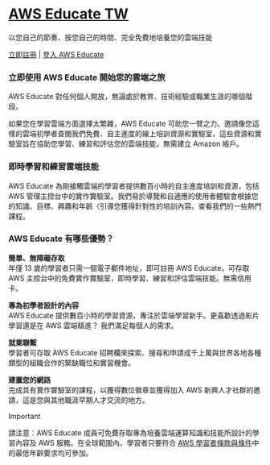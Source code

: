 # [AWS Educate TW](https://aws.amazon.com/tw/education/awseducate/)

以您自己的節奏、按您自己的時間、完全免費地培養您的雲端技能

[立即註冊](https://awseducate.tw/2) | [登入 AWS Educate](https://www.awseducate.com/signin/SiteLogin?language=en_US)

### 立即使用 AWS Educate 開始您的雲端之旅
AWS Educate 對任何個人開放，無論處於教育、技術經驗或職業生涯的哪個階段。

如果您在學習雲端方面選擇太繁雜，AWS Educate 可助您一臂之力。邀請像您這樣的雲端初學者查閱我們免費、自主進度的線上培訓資源和實驗室，這些資源和實驗室旨在協助您學習、練習和評估您的雲端技能，無需建立 Amazon 帳戶。 

### 即時學習和練習雲端技能
AWS Educate 為剛接觸雲端的學習者提供數百小時的自主進度培訓和資源，包括 AWS 管理主控台中的實作實驗室。我們易於導覽和自適應的使用者體驗會根據您的知識、目標、興趣和年齡〈引導您獲得針對性的培訓內容。查看我們的一些熱門課程。

### AWS Educate 有哪些優勢？

**簡單、無障礙存取**  
年僅 13 歲的學習者只需一個電子郵件地址，即可註冊 AWS Educate，可存取 AWS 主控台中的免費實作實驗室，即時學習、練習和評估雲端技能。無需信用卡。

**專為初學者設計的內容**  
AWS Educate 提供數百小時的學習資源，專注於雲端學習新手。更喜歡透過影片學習還是在 AWS 雲端精進？ 我們滿足每個人的需求。

**就業聯繫**  
學習者可存取 AWS Educate 招聘欄來探索、搜尋和申請成千上萬與世界各地各種類型的組織合作的緊缺職位和實習機會。

**建置您的網路**  
完成具有實作實驗室的課程，以獲得數位徽章並獲得加入 AWS 新興人才社群的邀請，這是您與其他職涯早期人才交流的地方。

> [!IMPORTANT] 
> 請注意︰AWS Educate 成員可免費存取專為培養雲端運算知識和技能所設計的學習內容及 AWS 服務。在全球範圍內，學習者只要符合 [AWS 學習者條款與條件](https://aws.amazon.com/tw/legal/learner-terms-conditions/)中的最低年齡要求均可參加。

